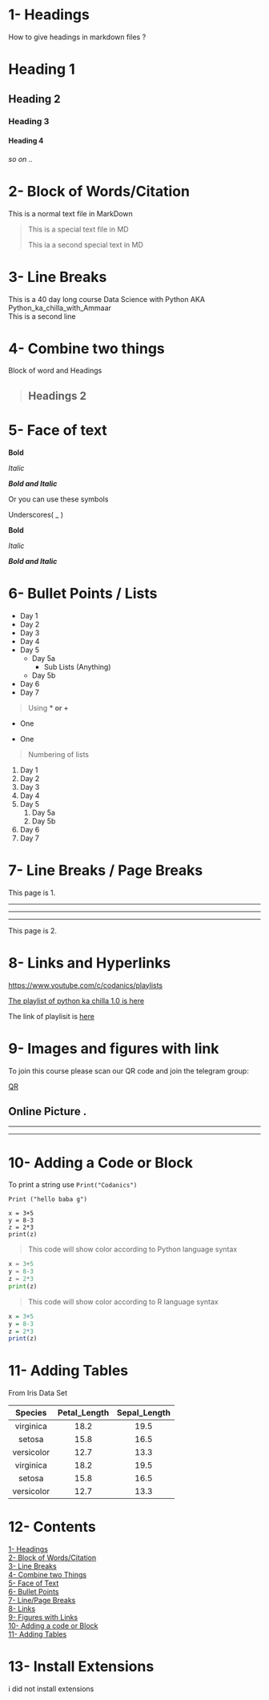 # 1- Headings
How to give headings in markdown files ?
# Heading 1
## Heading 2
### Heading 3
#### Heading 4
###### so on ..

# 2- Block of Words/Citation

This is a normal text file in MarkDown

>This is a special text file in MD
>
>This ia a second special text in MD

# 3- Line Breaks
This is a 40 day long course Data Science with Python AKA Python_ka_chilla_with_Ammaar\
This is a second line

# 4- Combine two things

Block of word and Headings

>## Headings 2

# 5- Face of text
**Bold**

*Italic*

***Bold and Italic***

Or you can use these symbols 

Underscores( _ )

__Bold__

_Italic_

___Bold and Italic___

# 6- Bullet Points / Lists

- Day 1 
- Day 2
- Day 3
- Day 4
- Day 5
    - Day 5a
        - Sub Lists (Anything)
    - Day 5b
- Day 6 
- Day 7
> Using __* or +__ 

* One
+ One

> Numbering of lists 

1. Day 1
2. Day 2 
3. Day 3
1. Day 4
1. Day 5 
    1. Day 5a
    2. Day 5b
1. Day 6 
1. Day 7
# 7- Line Breaks / Page Breaks 

This page is 1.

---
___
***

This page is 2.

# 8- Links and Hyperlinks

<https://www.youtube.com/c/codanics/playlists>

[The playlist of python ka chilla 1.0 is here](https://www.youtube.com/c/codanics/playlists)

[Codanics]:https://www.youtube.com/c/codanics/playlists

The link of playlisit is [here][Codanics]

# 9- Images and figures with link 

To join this course please scan our QR code and join  the telegram group:

[QR](supposeQR.png)

Online Picture .
---
---
---

# 10- Adding a Code or Block

To print a string use `Print("Codanics")`

`Print ("hello baba g")`

```
x = 3+5
y = 8-3
z = 2*3
print(z)
```
> This code will show color according to Python language syntax

```python
x = 3+5
y = 8-3
z = 2*3
print(z)
```
> This code will show color according to R language syntax
```R
x = 3+5
y = 8-3
z = 2*3
print(z)
```

# 11- Adding Tables
From Iris Data Set

| Species | Petal_Length | Sepal_Length |
| :------: | :---------: | :----------: 
| virginica | 18.2       |     19.5     |
| setosa  | 15.8         |     16.5     |
|versicolor | 12.7       |     13.3     |
| virginica | 18.2       |     19.5     |
| setosa  | 15.8         |     16.5     |
|versicolor | 12.7       |     13.3     |

# 12- Contents 

[1- Headings](#1--headings)\
[2- Block of Words/Citation](#2--block-of-words)\
[3- Line Breaks](#3--line-breaks)\
[4- Combine two Things](#4--combine-two-things)\
[5- Face of Text](#5--face-of-text)\
[6- Bullet Points](#6--bullet-points--lists)\
[7- Line/Page Breaks](#7--line-breaks--page-breaks)\
[8- Links ](#8--links-and-hyperlinks)\
[9- Figures with Links](#9--images-and-figures-with-link)\
[10- Adding a code or Block](#10--adding-a-code-or-block)\
[11- Adding Tables](#11--adding-tables)

# 13- Install Extensions

i did not install extensions 

